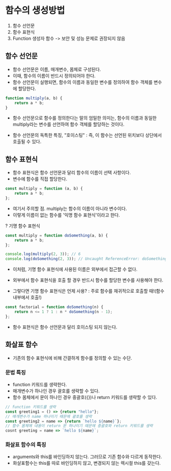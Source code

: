 # 함수의 생성방법

1. 함수 선언문
2. 함수 표현식
3. Function 생성자 함수 -> 보안 및 성능 문제로 권장되지 않음

## 함수 선언문

-   함수 선언문은 이름, 매개변수, 몸체로 구성된다.
-   이때, 함수의 이름이 반드시 정의되어야 한다.
-   함수 선언문이 실행되면, 함수의 이름과 동일한 변수를 정의하여 함수 객체를 변수에 할당한다.

```javascript
function multiply(a, b) {
    return a * b;
}
```

-   함수 선언문으로 함수를 정의한다는 말의 엄밀한 의미는, 함수의 이름과 동일한 multiply라는 변수를 선언하여 함수 객체를 할당하는 것이다.

-   함수 선언문의 독특한 특징, "호이스팅"
    : 즉, 이 함수는 선언된 위치보다 상단에서 호출될 수 있다.

## 함수 표현식

-   함수 표현식은 함수 선언문과 달리 함수의 이름이 선택 사항이다.
-   변수에 함수를 직접 할당한다.

```javascript
const multiply = function (a, b) {
    return a * b;
};
```

-   여기서 주의할 점. multiply는 함수의 이름이 아니라 변수이다.
-   이렇게 이름이 없는 함수를 '익명 함수 표현식'이라고 한다.

? 기명 함수 표현식

```javascript
const multiply = function doSomething(a, b) {
    return a * b;
};

console.log(multiply(2, 3)); // 6
console.log(doSomething(2, 3)); // Uncaught ReferenceError: doSomething is no defined
```

-   이처럼, 기명 함수 표현식에 사용된 이름은 외부에서 접근할 수 없다.
-   외부에서 함수 표현식을 호출 할 경우 반드시 함수를 할당한 변수를 사용해야 한다.

-   그렇다면 기명 함수 표현식은 언제 사용?
    : 주로 함수를 재귀적으로 호출할 때!(함수 내부에서 호출!)

```javascript
const factorial = function doSomething(n) {
    return n <= 1 ? 1 : n * doSomething(n - 1);
};
```

-   함수 표현식은 함수 선언문과 달리 호이스팅 되지 않는다.

## 화살표 함수

-   기존의 함수 표현식에 비해 간결하게 함수를 정의할 수 있는 수단.

### 문법 특징

-   function 키워드를 생략한다.
-   매개변수가 하나인 경우 괄호를 생략할 수 있다.
-   함수 몸체에서 문이 하나인 경우 중괄호({})나 return 키워드를 생략할 수 있다.

```javascript
// function 키워드를 생략
const greeting1 = () => {return "hello"};
// 매개변수가 name 하나이기 때문에 괄호를 생략
const greeting2 = name => {return `hello ${name}`};
// 함수 몸체에 내용이 return 문 하나이기 때문에 중괄호와 return 키워드를 생략
cosnt greeting = name => `hello ${name}`;
```

### 화살표 함수의 특징

-   arguments와 this를 바인딩하지 않는다. 그러므로 기존 함수와 다르게 동작한다.
-   화살표함수는 this를 따로 바인딩하지 않고, 변경되지 않는 렉시컬 this를 갖는다.
